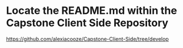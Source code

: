 # Locate the README.md within the Capstone Client Side Repository

https://github.com/alexiacooze/Capstone-Client-Side/tree/develop
